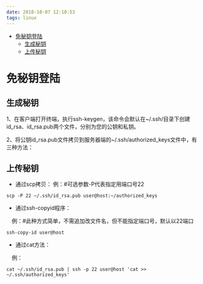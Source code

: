 ```yaml
---
date: 2018-10-07 12:10:53
tags: linux
---
```

- [免秘钥登陆](#%E5%85%8D%E7%A7%98%E9%92%A5%E7%99%BB%E9%99%86)
  - [生成秘钥](#%E7%94%9F%E6%88%90%E7%A7%98%E9%92%A5)
  - [上传秘钥](#%E4%B8%8A%E4%BC%A0%E7%A7%98%E9%92%A5)
<!-- more -->

# 免秘钥登陆

## 生成秘钥

1、在客户端打开终端，执行ssh-keygen，该命令会默认在~/.ssh/目录下创建id_rsa、id_rsa.pub两个文件，分别为您的公钥和私钥。

2、将公钥id_rsa.pub文件拷贝到服务器端的~/.ssh/authorized_keys文件中，有三种方法：

## 上传秘钥

- 通过scp拷贝：
例：#可选参数-P代表指定用端口号22

```shell
scp -P 22 ~/.ssh/id_rsa.pub user@host:~/authorized_keys
```

- 通过ssh-copyid程序：

　例：#此种方式简单，不需追加改文件名，但不能指定端口号，默认以22端口

```shell
ssh-copy-id user@host
```

- 通过cat方法：

　例：

```shell
cat ~/.ssh/id_rsa.pub | ssh -p 22 user@host 'cat >> ~/.ssh/authorized_keys'
```
